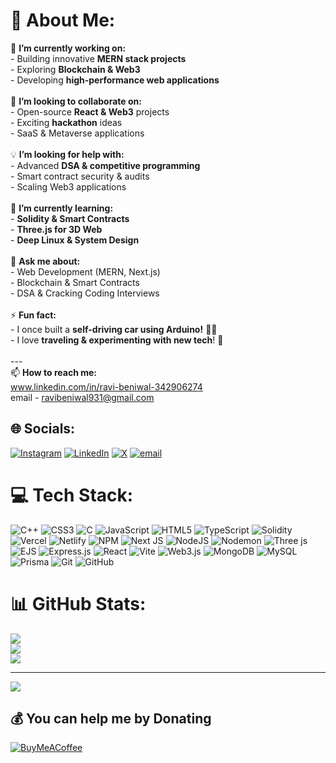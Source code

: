 # 💫 About Me:
🔭 **I’m currently working on:**  <br>- Building innovative **MERN stack projects**  <br>- Exploring **Blockchain & Web3**  <br>- Developing **high-performance web applications**  <br><br>🤝 **I’m looking to collaborate on:**  <br>- Open-source **React & Web3** projects  <br>- Exciting **hackathon** ideas  <br>- SaaS & Metaverse applications  <br><br>💡 **I’m looking for help with:**  <br>- Advanced **DSA & competitive programming**  <br>- Smart contract security & audits  <br>- Scaling Web3 applications  <br><br>🌱 **I’m currently learning:**  <br>- **Solidity & Smart Contracts**  <br>- **Three.js for 3D Web**  <br>- **Deep Linux & System Design**  <br><br>💬 **Ask me about:**  <br>- Web Development (MERN, Next.js)  <br>- Blockchain & Smart Contracts  <br>- DSA & Cracking Coding Interviews  <br><br>⚡ **Fun fact:**  <br>- I once built a **self-driving car using Arduino!** 🚗💡  <br>- I love **traveling & experimenting with new tech**! 🚀  <br><br>---<br>📫 **How to reach me:**  <br>www.linkedin.com/in/ravi-beniwal-342906274  <br>email - ravibeniwal931@gmail.com <br>


## 🌐 Socials:
[![Instagram](https://img.shields.io/badge/Instagram-%23E4405F.svg?logo=Instagram&logoColor=white)](https://instagram.com/aka_rudraa) [![LinkedIn](https://img.shields.io/badge/LinkedIn-%230077B5.svg?logo=linkedin&logoColor=white)](https://linkedin.com/in/www.linkedin.com/in/ravi-beniwal-342906274) [![X](https://img.shields.io/badge/X-black.svg?logo=X&logoColor=white)](https://x.com/Ravibeniwal666) [![email](https://img.shields.io/badge/Email-D14836?logo=gmail&logoColor=white)](mailto:ravibeniwal931@gmail.com) 

# 💻 Tech Stack:
![C++](https://img.shields.io/badge/c++-%2300599C.svg?style=flat-square&logo=c%2B%2B&logoColor=white) ![CSS3](https://img.shields.io/badge/css3-%231572B6.svg?style=flat-square&logo=css3&logoColor=white) ![C](https://img.shields.io/badge/c-%2300599C.svg?style=flat-square&logo=c&logoColor=white) ![JavaScript](https://img.shields.io/badge/javascript-%23323330.svg?style=flat-square&logo=javascript&logoColor=%23F7DF1E) ![HTML5](https://img.shields.io/badge/html5-%23E34F26.svg?style=flat-square&logo=html5&logoColor=white) ![TypeScript](https://img.shields.io/badge/typescript-%23007ACC.svg?style=flat-square&logo=typescript&logoColor=white) ![Solidity](https://img.shields.io/badge/Solidity-%23363636.svg?style=flat-square&logo=solidity&logoColor=white) ![Vercel](https://img.shields.io/badge/vercel-%23000000.svg?style=flat-square&logo=vercel&logoColor=white) ![Netlify](https://img.shields.io/badge/netlify-%23000000.svg?style=flat-square&logo=netlify&logoColor=#00C7B7) ![NPM](https://img.shields.io/badge/NPM-%23CB3837.svg?style=flat-square&logo=npm&logoColor=white) ![Next JS](https://img.shields.io/badge/Next-black?style=flat-square&logo=next.js&logoColor=white) ![NodeJS](https://img.shields.io/badge/node.js-6DA55F?style=flat-square&logo=node.js&logoColor=white) ![Nodemon](https://img.shields.io/badge/NODEMON-%23323330.svg?style=flat-square&logo=nodemon&logoColor=%BBDEAD) ![Three js](https://img.shields.io/badge/threejs-black?style=flat-square&logo=three.js&logoColor=white) ![EJS](https://img.shields.io/badge/ejs-%23B4CA65.svg?style=flat-square&logo=ejs&logoColor=black) ![Express.js](https://img.shields.io/badge/express.js-%23404d59.svg?style=flat-square&logo=express&logoColor=%2361DAFB) ![React](https://img.shields.io/badge/react-%2320232a.svg?style=flat-square&logo=react&logoColor=%2361DAFB) ![Vite](https://img.shields.io/badge/vite-%23646CFF.svg?style=flat-square&logo=vite&logoColor=white) ![Web3.js](https://img.shields.io/badge/web3.js-F16822?style=flat-square&logo=web3.js&logoColor=white) ![MongoDB](https://img.shields.io/badge/MongoDB-%234ea94b.svg?style=flat-square&logo=mongodb&logoColor=white) ![MySQL](https://img.shields.io/badge/mysql-4479A1.svg?style=flat-square&logo=mysql&logoColor=white) ![Prisma](https://img.shields.io/badge/Prisma-3982CE?style=flat-square&logo=Prisma&logoColor=white) ![Git](https://img.shields.io/badge/git-%23F05033.svg?style=flat-square&logo=git&logoColor=white) ![GitHub](https://img.shields.io/badge/github-%23121011.svg?style=flat-square&logo=github&logoColor=white)
# 📊 GitHub Stats:
![](https://github-readme-stats.vercel.app/api?username=Ravi-coder-bot&theme=radical&hide_border=false&include_all_commits=true&count_private=true)<br/>
![](https://nirzak-streak-stats.vercel.app/?user=Ravi-coder-bot&theme=radical&hide_border=false)<br/>
![](https://github-readme-stats.vercel.app/api/top-langs/?username=Ravi-coder-bot&theme=radical&hide_border=false&include_all_commits=true&count_private=true&layout=compact)

---
[![](https://visitcount.itsvg.in/api?id=Ravi-coder-bot&icon=0&color=0)](https://visitcount.itsvg.in)

  ## 💰 You can help me by Donating
  [![BuyMeACoffee](https://img.shields.io/badge/Buy%20Me%20a%20Coffee-ffdd00?style=for-the-badge&logo=buy-me-a-coffee&logoColor=black)](https://buymeacoffee.com/Ravinder_90) 

  
<!-- Proudly created with GPRM ( https://gprm.itsvg.in ) -->

